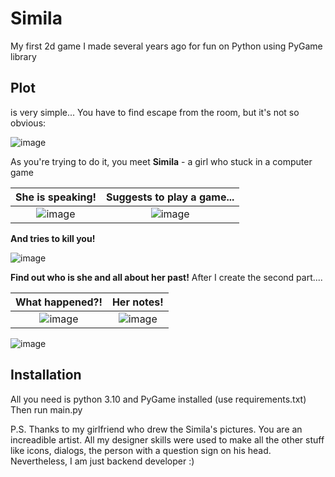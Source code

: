 # Simila

My first 2d game I made several years ago for fun on Python using PyGame library

## Plot

is very simple... You have to find escape from the room, but it's not so obvious:

![image](https://github.com/amanibwasp/Simila/assets/110161139/8dc4578e-47ff-464d-b16b-f00343feb2f7)

As you're trying to do it, you meet **Simila** - a girl who stuck in a computer game



She is speaking!             |  Suggests to play a game...
:-------------------------:|:-------------------------:
![image](https://github.com/amanibwasp/Simila/assets/110161139/d3e2503c-40ba-4d49-818b-7cdce1766af3)  |  ![image](https://github.com/amanibwasp/Simila/assets/110161139/b9b2f20f-c65e-40de-b9ac-b54605c5f72d)


**And tries to kill you!**

![image](https://github.com/amanibwasp/Simila/assets/110161139/e932e2b6-934b-4bf4-9f26-a6cfa2fd7437)

**Find out who is she and all about her past!**
After I create the second part....

What happened?!             |  Her notes!
:-------------------------:|:-------------------------:
![image](https://github.com/amanibwasp/Simila/assets/110161139/87635042-1c93-4d87-b456-d087cf4f4830)   |  ![image](https://github.com/amanibwasp/Simila/assets/110161139/b05a5cb8-2265-432b-a45c-c470d4a8962c)

![image](https://github.com/amanibwasp/Simila/assets/110161139/5990b963-1408-4c34-af18-4ea210458f21)

## Installation

All you need is python 3.10 and PyGame installed (use requirements.txt)
Then run main.py

P.S. Thanks to my girlfriend who drew the Simila's pictures. You are an increadible artist. All my designer skills were used to make all the other stuff like icons, dialogs, the person with a question sign on his head. Nevertheless, I am just backend developer :)
